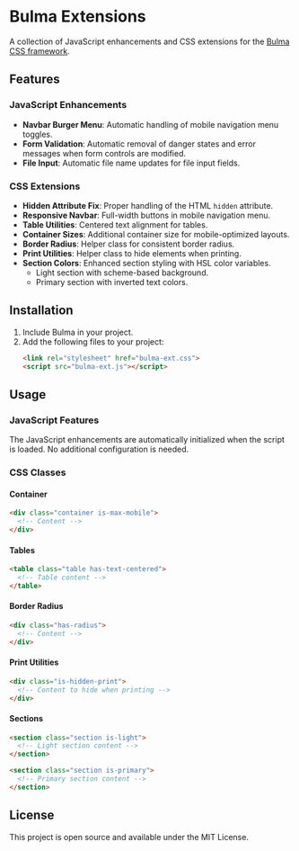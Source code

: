 # Bulma Extensions

A collection of JavaScript enhancements and CSS extensions for the [Bulma CSS framework](https://bulma.io/).

## Features

### JavaScript Enhancements

- **Navbar Burger Menu**: Automatic handling of mobile navigation menu toggles.
- **Form Validation**: Automatic removal of danger states and error messages when form controls are modified.
- **File Input**: Automatic file name updates for file input fields.

### CSS Extensions

- **Hidden Attribute Fix**: Proper handling of the HTML `hidden` attribute.
- **Responsive Navbar**: Full-width buttons in mobile navigation menu.
- **Table Utilities**: Centered text alignment for tables.
- **Container Sizes**: Additional container size for mobile-optimized layouts.
- **Border Radius**: Helper class for consistent border radius.
- **Print Utilities**: Helper class to hide elements when printing.
- **Section Colors**: Enhanced section styling with HSL color variables.
  - Light section with scheme-based background.
  - Primary section with inverted text colors.

## Installation

1. Include Bulma in your project.
2. Add the following files to your project:
   ```html
   <link rel="stylesheet" href="bulma-ext.css">
   <script src="bulma-ext.js"></script>
   ```

## Usage

### JavaScript Features

The JavaScript enhancements are automatically initialized when the script is loaded. No additional configuration is needed.

### CSS Classes

#### Container
```html
<div class="container is-max-mobile">
  <!-- Content -->
</div>
```

#### Tables
```html
<table class="table has-text-centered">
  <!-- Table content -->
</table>
```

#### Border Radius
```html
<div class="has-radius">
  <!-- Content -->
</div>
```

#### Print Utilities
```html
<div class="is-hidden-print">
  <!-- Content to hide when printing -->
</div>
```

#### Sections
```html
<section class="section is-light">
  <!-- Light section content -->
</section>

<section class="section is-primary">
  <!-- Primary section content -->
</section>
```

## License

This project is open source and available under the MIT License.
